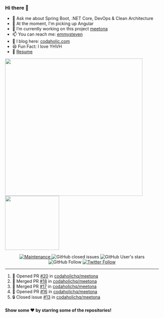 ### Hi there 👋

- 💬 Ask me about Spring Boot, .NET Core, DevOps & Clean Architecture
- 🌱 At the moment, I'm picking up Angular
- 🔭 I’m currently working on this project [meetona](https://github.com/emmysteven/meetona)
- 📫 You can reach me: [emmysteven](mailto:hello@emmysteven.com)
- 📃 I blog here: [codaholic.com](https://codaholic.com)
- 😆 Fun Fact: I love YHVH
- 📄 [Resume](https://github.com/emmysteven/emmysteven/blob/main/docs/resume.pdf)


<p align="left">
<a href="https://github.com/emmysteven/emmysteven">
	<img width="450px" src="https://github-readme-stats.vercel.app/api?username=emmysteven&title_color=ffffff&theme=vue-dark&show_icons=true&count_private=true&hide_border=true" />
</a><a href="https://github.com/emmysteven/emmysteven">
	<img height="177em" src="https://github-readme-stats.vercel.app/api/top-langs/?username=emmysteven&title_color=ffffff&theme=vue-dark&show_icons=true&count_private=true&hide_border=true&layout=compact&langs_count=8&hide=css,html,dockerfile,freemarker" />
</a>
</p>

<p></p>


<div align="center">
	<a href="https://gitHub.com/emmysteven/emmysteven/graphs/commit-activity">
		<img alt="Maintenance" src="https://img.shields.io/badge/Maintained%3F-yes-green.svg">
	</a>
	<img alt="GitHub closed issues" src="https://img.shields.io/github/issues-closed/emmysteven/emmysteven">
	<img alt="GitHub User's stars" src="https://img.shields.io/github/stars/emmysteven?style=flat" />
	<img alt="GitHub Follow" src="https://img.shields.io/github/followers/emmysteven?label=followers&logo=GitHub&style=flat" />
	<a href="https://twitter.com/emmysteven_">
		<img alt="Twitter Follow" src="https://img.shields.io/twitter/follow/emmysteven_?style=flat&label=followers&logo=Twitter" />
	</a>
</div>

---
<!--START_SECTION:activity-->
1. 💪 Opened PR [#20](https://github.com/codaholichq/meetona/pull/20) in [codaholichq/meetona](https://github.com/codaholichq/meetona)
2. 🎉 Merged PR [#18](https://github.com/codaholichq/meetona/pull/18) in [codaholichq/meetona](https://github.com/codaholichq/meetona)
3. 🎉 Merged PR [#17](https://github.com/codaholichq/meetona/pull/17) in [codaholichq/meetona](https://github.com/codaholichq/meetona)
4. 💪 Opened PR [#16](https://github.com/codaholichq/meetona/pull/16) in [codaholichq/meetona](https://github.com/codaholichq/meetona)
5. 🔒 Closed issue [#13](https://github.com/codaholichq/meetona/issues/13) in [codaholichq/meetona](https://github.com/codaholichq/meetona)
<!--END_SECTION:activity-->

<p></p>

#### Show some ❤️ by starring some of the repositories!

